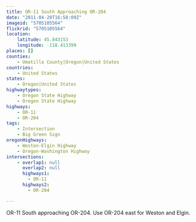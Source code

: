 ```yaml
---
title: OR-11 South Approaching OR-204
date: "2011-04-28T16:58:09Z"
imageid: "5705105564"
flickrid: "5705105564"
location:
    latitude: 45.843153
    longitude: -118.413399
places: []
counties:
    - Umatilla County|Oregon|United States
countries:
    - United States
states:
    - Oregon|United States
highwaytypes:
    - Oregon State Highway
    - Oregon State Highway
highways:
    - OR-11
    - OR-204
tags:
    - Intersection
    - Big Green Sign
oregonHighways:
    - Weston-Elgin Highway
    - Oregon-Washington Highway
intersections:
    - overlap1: null
      overlap2: null
      highways1:
        - OR-11
      highways2:
        - OR-204

---
```

OR-11 South approaching OR-204.  Use OR-204 east for Weston and Elgin.